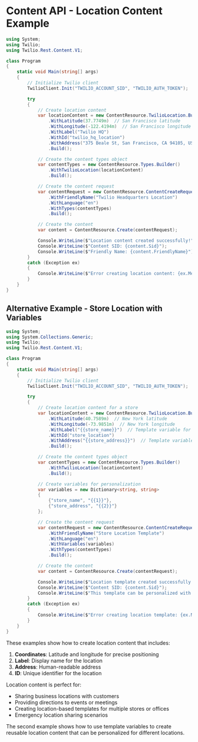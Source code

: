 # Content API - Location Content Example

```csharp
using System;
using Twilio;
using Twilio.Rest.Content.V1;

class Program
{
    static void Main(string[] args)
    {
        // Initialize Twilio client
        TwilioClient.Init("TWILIO_ACCOUNT_SID", "TWILIO_AUTH_TOKEN");

        try
        {
            // Create location content
            var locationContent = new ContentResource.TwilioLocation.Builder()
                .WithLatitude(37.7749m)  // San Francisco latitude
                .WithLongitude(-122.4194m)  // San Francisco longitude
                .WithLabel("Twilio HQ")
                .WithId("twilio_hq_location")
                .WithAddress("375 Beale St, San Francisco, CA 94105, USA")
                .Build();

            // Create the content types object
            var contentTypes = new ContentResource.Types.Builder()
                .WithTwilioLocation(locationContent)
                .Build();

            // Create the content request
            var contentRequest = new ContentResource.ContentCreateRequest.Builder()
                .WithFriendlyName("Twilio Headquarters Location")
                .WithLanguage("en")
                .WithTypes(contentTypes)
                .Build();

            // Create the content
            var content = ContentResource.Create(contentRequest);

            Console.WriteLine($"Location content created successfully!");
            Console.WriteLine($"Content SID: {content.Sid}");
            Console.WriteLine($"Friendly Name: {content.FriendlyName}");
        }
        catch (Exception ex)
        {
            Console.WriteLine($"Error creating location content: {ex.Message}");
        }
    }
}
```

## Alternative Example - Store Location with Variables

```csharp
using System;
using System.Collections.Generic;
using Twilio;
using Twilio.Rest.Content.V1;

class Program
{
    static void Main(string[] args)
    {
        // Initialize Twilio client
        TwilioClient.Init("TWILIO_ACCOUNT_SID", "TWILIO_AUTH_TOKEN");

        try
        {
            // Create location content for a store
            var locationContent = new ContentResource.TwilioLocation.Builder()
                .WithLatitude(40.7589m)  // New York latitude
                .WithLongitude(-73.9851m)  // New York longitude
                .WithLabel("{{store_name}}")  // Template variable for store name
                .WithId("store_location")
                .WithAddress("{{store_address}}")  // Template variable for address
                .Build();

            // Create the content types object
            var contentTypes = new ContentResource.Types.Builder()
                .WithTwilioLocation(locationContent)
                .Build();

            // Create variables for personalization
            var variables = new Dictionary<string, string>
            {
                {"store_name", "{{1}}"},
                {"store_address", "{{2}}"}
            };

            // Create the content request
            var contentRequest = new ContentResource.ContentCreateRequest.Builder()
                .WithFriendlyName("Store Location Template")
                .WithLanguage("en")
                .WithVariables(variables)
                .WithTypes(contentTypes)
                .Build();

            // Create the content
            var content = ContentResource.Create(contentRequest);

            Console.WriteLine($"Location template created successfully!");
            Console.WriteLine($"Content SID: {content.Sid}");
            Console.WriteLine($"This template can be personalized with specific store details when sending.");
        }
        catch (Exception ex)
        {
            Console.WriteLine($"Error creating location template: {ex.Message}");
        }
    }
}
```

These examples show how to create location content that includes:

1. **Coordinates**: Latitude and longitude for precise positioning
2. **Label**: Display name for the location
3. **Address**: Human-readable address
4. **ID**: Unique identifier for the location

Location content is perfect for:
- Sharing business locations with customers
- Providing directions to events or meetings
- Creating location-based templates for multiple stores or offices
- Emergency location sharing scenarios

The second example shows how to use template variables to create reusable location content that can be personalized for different locations.